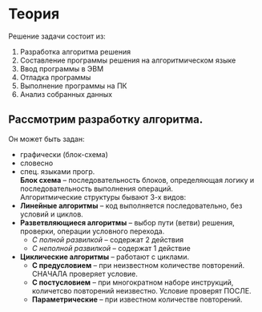 # Теория  
Решение задачи состоит из:  
1. Разработка алгоритма решения
2. Составление программы решения на алгоритмическом языке
3. Ввод программы в ЭВМ
4. Отладка программы
5. Выполнение программы на ПК
6. Анализ собранных данных  
## Рассмотрим разработку алгоритма.  
Он может быть задан:  
- графически (блок-схема)
- словесно
- спец. языками прогр.   
**Блок схема** – последовательность блоков, определяющая логику и последовательность выполнения операций.  
Алгоритмические структуры бывают 3-х видов:
- **Линейные алгоритмы** – код выполняется последовательно, без условий и циклов.
- **Разветвляющиеся алгоритмы** – выбор пути (ветви) решения, проверки, операции условного перехода.
    - *С полной развилкой* – содержат 2 действия
    - *С неполной развилкой* – содержат 1 действие
- **Циклические алгоритмы** – работают с циклами.
    - **С предусловием** – при неизвестном количестве повторений. СНАЧАЛА проверяет условие.
    - **С постусловием** – при многократном наборе инструкций, количетсво повторений неизвестно. Условие проверят ПОСЛЕ.
    - **Параметрические** – при известном количестве повторений.
